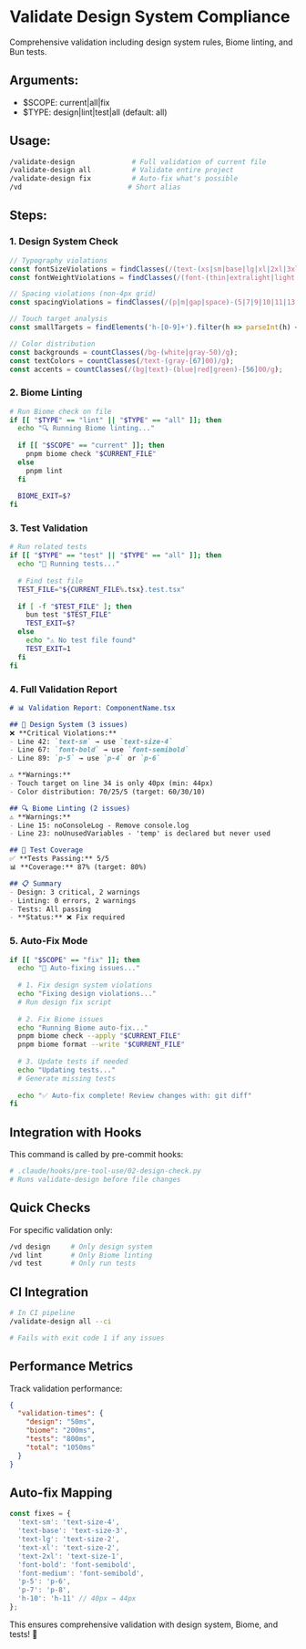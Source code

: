 # Validate Design System Compliance

Comprehensive validation including design system rules, Biome linting, and Bun tests.

## Arguments:
- $SCOPE: current|all|fix
- $TYPE: design|lint|test|all (default: all)

## Usage:
```bash
/validate-design              # Full validation of current file
/validate-design all          # Validate entire project
/validate-design fix          # Auto-fix what's possible
/vd                          # Short alias
```

## Steps:

### 1. Design System Check

```typescript
// Typography violations
const fontSizeViolations = findClasses(/(text-(xs|sm|base|lg|xl|2xl|3xl|4xl|5xl|6xl|7xl|8xl|9xl))/g);
const fontWeightViolations = findClasses(/(font-(thin|extralight|light|normal|medium|bold|extrabold|black))/g);

// Spacing violations (non-4px grid)
const spacingViolations = findClasses(/(p|m|gap|space)-(5|7|9|10|11|13|14|15|17|18|19)/g);

// Touch target analysis
const smallTargets = findElements('h-[0-9]+').filter(h => parseInt(h) < 44);

// Color distribution
const backgrounds = countClasses(/bg-(white|gray-50)/g);
const textColors = countClasses(/text-(gray-[67]00)/g);
const accents = countClasses(/(bg|text)-(blue|red|green)-[56]00/g);
```

### 2. Biome Linting

```bash
# Run Biome check on file
if [[ "$TYPE" == "lint" || "$TYPE" == "all" ]]; then
  echo "🔍 Running Biome linting..."
  
  if [[ "$SCOPE" == "current" ]]; then
    pnpm biome check "$CURRENT_FILE"
  else
    pnpm lint
  fi
  
  BIOME_EXIT=$?
fi
```

### 3. Test Validation

```bash
# Run related tests
if [[ "$TYPE" == "test" || "$TYPE" == "all" ]]; then
  echo "🧪 Running tests..."
  
  # Find test file
  TEST_FILE="${CURRENT_FILE%.tsx}.test.tsx"
  
  if [ -f "$TEST_FILE" ]; then
    bun test "$TEST_FILE"
    TEST_EXIT=$?
  else
    echo "⚠️ No test file found"
    TEST_EXIT=1
  fi
fi
```

### 4. Full Validation Report

```markdown
# 📊 Validation Report: ComponentName.tsx

## 🎨 Design System (3 issues)
❌ **Critical Violations:**
- Line 42: `text-sm` → use `text-size-4`
- Line 67: `font-bold` → use `font-semibold`
- Line 89: `p-5` → use `p-4` or `p-6`

⚠️ **Warnings:**
- Touch target on line 34 is only 40px (min: 44px)
- Color distribution: 70/25/5 (target: 60/30/10)

## 🔍 Biome Linting (2 issues)
⚠️ **Warnings:**
- Line 15: noConsoleLog - Remove console.log
- Line 23: noUnusedVariables - 'temp' is declared but never used

## 🧪 Test Coverage
✅ **Tests Passing:** 5/5
📊 **Coverage:** 87% (target: 80%)

## 📋 Summary
- Design: 3 critical, 2 warnings
- Linting: 0 errors, 2 warnings  
- Tests: All passing
- **Status:** ❌ Fix required
```

### 5. Auto-Fix Mode

```bash
if [[ "$SCOPE" == "fix" ]]; then
  echo "🔧 Auto-fixing issues..."
  
  # 1. Fix design system violations
  echo "Fixing design violations..."
  # Run design fix script
  
  # 2. Fix Biome issues
  echo "Running Biome auto-fix..."
  pnpm biome check --apply "$CURRENT_FILE"
  pnpm biome format --write "$CURRENT_FILE"
  
  # 3. Update tests if needed
  echo "Updating tests..."
  # Generate missing tests
  
  echo "✅ Auto-fix complete! Review changes with: git diff"
fi
```

## Integration with Hooks

This command is called by pre-commit hooks:

```python
# .claude/hooks/pre-tool-use/02-design-check.py
# Runs validate-design before file changes
```

## Quick Checks

For specific validation only:

```bash
/vd design     # Only design system
/vd lint       # Only Biome linting  
/vd test       # Only run tests
```

## CI Integration

```bash
# In CI pipeline
/validate-design all --ci

# Fails with exit code 1 if any issues
```

## Performance Metrics

Track validation performance:
```json
{
  "validation-times": {
    "design": "50ms",
    "biome": "200ms",
    "tests": "800ms",
    "total": "1050ms"
  }
}
```

## Auto-fix Mapping

```javascript
const fixes = {
  'text-sm': 'text-size-4',
  'text-base': 'text-size-3',
  'text-lg': 'text-size-2',
  'text-xl': 'text-size-2',
  'text-2xl': 'text-size-1',
  'font-bold': 'font-semibold',
  'font-medium': 'font-semibold',
  'p-5': 'p-6',
  'p-7': 'p-8',
  'h-10': 'h-11' // 40px → 44px
};
```

This ensures comprehensive validation with design system, Biome, and tests! 🚀

